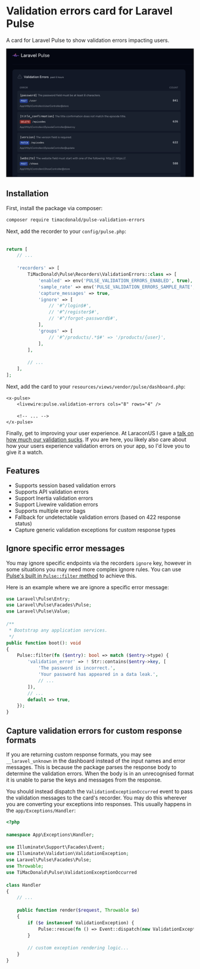 # Validation errors card for Laravel Pulse

A card for Laravel Pulse to show validation errors impacting users.

<p align="center"><img src="https://raw.githubusercontent.com/timacdonald/pulse-validation-errors/main/art/screenshot.png" alt="Validation errors card for Laravel Pulse"></p>

## Installation

First, install the package via composer:

```sh
composer require timacdonald/pulse-validation-errors
```

Next, add the recorder to your `config/pulse.php`:

```php

return [
    // ...

    'recorders' => [
        TiMacDonald\Pulse\Recorders\ValidationErrors::class => [
            'enabled' => env('PULSE_VALIDATION_ERRORS_ENABLED', true),
            'sample_rate' => env('PULSE_VALIDATION_ERRORS_SAMPLE_RATE', 1),
            'capture_messages' => true,
            'ignore' => [
                // '#^/login$#',
                // '#^/register$#',
                // '#^/forgot-password$#',
            ],
            'groups' => [
                // '#^/products/.*$#' => '/products/{user}',
            ],
        ],

        // ...
    ],
];
```

Next, add the card to your `resources/views/vendor/pulse/dashboard.php`:

```blade
<x-pulse>
    <livewire:pulse.validation-errors cols="8" rows="4" />

    <!-- ... -->
</x-pulse>
```

Finally, get to improving your user experience. At LaraconUS I gave a [talk on how much our validation sucks](https://youtu.be/MMc2TzBY6l4?si=UEu8dLuRK4XT30yK). If you are here, you likely also care about how your users experience validation errors on your app, so I'd love you to give it a watch.


## Features

- Supports session based validation errors
- Supports API validation errors
- Support Inertia validation errors
- Support Livewire validation errors
- Supports multiple error bags
- Fallback for undetectable validation errors (based on 422 response status)
- Capture generic validation exceptions for custom response types

## Ignore specific error messages

You may ignore specific endpoints via the recorders `ignore` key, however in some situations you may need more complex ignore rules. You can use [Pulse's built in `Pulse::filter` method](https://laravel.com/docs/11.x/pulse#filtering) to achieve this.

Here is an example where we are ignore a specific error message:

```php
use Laravel\Pulse\Entry;
use Laravel\Pulse\Facades\Pulse;
use Laravel\Pulse\Value;

/**
 * Bootstrap any application services.
 */
public function boot(): void
{
    Pulse::filter(fn ($entry): bool => match ($entry->type) {
        'validation_error' => ! Str::contains($entry->key, [
            'The password is incorrect.',
            'Your password has appeared in a data leak.',
            // ...
        ]),
        // ...
        default => true,
    });
}
```

## Capture validation errors for custom response formats

If you are returning custom response formats, you may see `__laravel_unknown` in the dashboard instead of the input names and error messages. This is because the package parses the response body to determine the validation errors. When the body is in an unrecognised format it is unable to parse the keys and messages from the response.

You should instead dispatch the `ValidationExceptionOccurred` event to pass the validation messages to the card's recorder. You may do this wherever you are converting your exceptions into responses. This usually happens in the `app/Exceptions/Handler`:

```php
<?php

namespace App\Exceptions\Handler;

use Illuminate\Support\Facades\Event;
use Illuminate\Validation\ValidationException;
use Laravel\Pulse\Facades\Pulse;
use Throwable;
use TiMacDonald\Pulse\ValidationExceptionOccurred

class Handler
{
    // ...

    public function render($request, Throwable $e)
    {
        if ($e instanceof ValidationException) {
            Pulse::rescue(fn () => Event::dispatch(new ValidationExceptionOccurred($request, $e)));
        }

        // custom exception rendering logic...
    }
}
```
